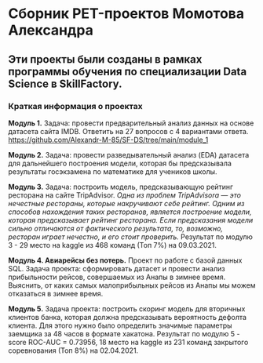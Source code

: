 # Сборник PET-проектов Момотова Александра

## Эти проекты были созданы в рамках программы обучения по специализации Data Science в SkillFactory.

### Краткая информация о проектах

**Модуль 1.** Задача: провести предварительный анализ данных на основе датасета сайта IMDB. Ответить на 27 вопросов с 4 вариантами ответа. <a href="#К модулю 1">https://github.com/Alexandr-M-85/SF-DS/tree/main/module_1</a>

**Модуль 2.** Задача: провести разведывательный анализ (EDA) датасета для дальнейшего построения модели, которая бы предсказывала результаты госэкзамена по математике для учеников школы.

**Модуль 3.** Задача: построить модель, предсказывающую рейтинг ресторана на сайте TripAdvisor.
*Одна из проблем TripAdvisorа — это нечестные рестораны, которые накручивают себе рейтинг. Одним из способов нахождения таких ресторанов, является построение модели, которая предсказывает рейтинг ресторана. Если предсказания модели сильно отличаются от фактического результата, то, возможно, ресторан играет нечестно, и его стоит проверить.*
Результат по модулю 3 - 29 место на kaggle из 468 команд (Топ 7%) на 09.03.2021.

**Модуль 4. Авиарейсы без потерь.** Проект по работе с базой данных SQL. Задача проекта: сформировать датасет и провести анализ прибыльности рейсов, совершаемых из Анапы в зимнее время. Выяснить, от каких самых малоприбыльных рейсов из Анапы мы можем отказаться в зимнее время. 

**Модуль 5.** Задача проекта: построить скоринг модель для вторичных клиентов банка, которая должна предсказывать вероятность дефолта клиента. Для этого нужно было определить значимые параметры заемщика за 48 часов в формате хакатона. Результат по модулю 5 - score ROC-AUC = 0.73956, 18 место на kaggle из 231 команд закрытого соревнования (Топ 8%) на 02.04.2021.
